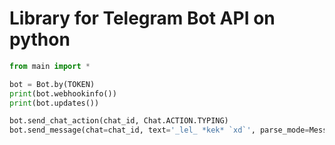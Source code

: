 # Library for Telegram Bot API on python

```python
from main import *

bot = Bot.by(TOKEN)
print(bot.webhookinfo())
print(bot.updates())

bot.send_chat_action(chat_id, Chat.ACTION.TYPING)
bot.send_message(chat=chat_id, text='_lel_ *kek* `xd`', parse_mode=Message.ParseMode.MARKDOWN)
```